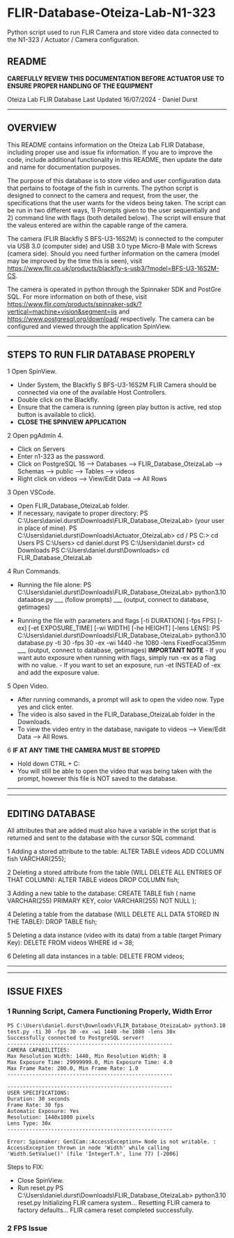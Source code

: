 # FLIR-Database-Oteiza-Lab-N1-323
Python script used to run FLIR Camera and store video data connected to the N1-323 / Actuator / Camera configuration.

## README
**CAREFULLY REVIEW THIS DOCUMENTATION BEFORE ACTUATOR USE TO ENSURE PROPER HANDLING OF THE EQUIPMENT**

Oteiza Lab FLIR Database
Last Updated 16/07/2024 - Daniel Durst

---------------------------------------------

## OVERVIEW

This README contains information on the Oteiza Lab FLIR Database, including proper use and issue fix information. If you are to improve the code, include additional functionality in this README, then update the date and name for documentation purposes.

The purpose of this database is to store video and user configuration data that pertains to footage of the fish in currents.
The python script is designed to connect to the camera and request, from the user, the specifications that the user wants for the videos being taken. The script can be run in two different ways, 1) Prompts given to the user sequentially and 2) command line with flags (both detailed below). The script will ensure that the valeus entered are within the capable range of the camera.

The camera (FLIR Blackfly S BFS-U3-16S2M) is connected to the computer via USB 3.0 (computer side) and USB 3.0 type Micro-B Male with Screws (camera side). Should you need further information on the camera (model may be improved by the time this is seen), visit https://www.flir.co.uk/products/blackfly-s-usb3/?model=BFS-U3-16S2M-CS.

The camera is operated in python through the Spinnaker SDK and PostGre SQL. For more information on both of these, visit https://www.flir.com/products/spinnaker-sdk/?vertical=machine+vision&segment=iis and https://www.postgresql.org/download/ respectively. The camera can be configured and viewed through the application SpinView.

---------------------------------------------

## STEPS TO RUN FLIR DATABASE PROPERLY

1 Open SpinView.
- Under System, the Blackfly S BFS-U3-16S2M FLIR Camera should be connected via one of the available Host Controllers.
- Double click on the Blackfly.
- Ensure that the camera is running (green play button is active, red stop button is available to click).
- **CLOSE THE SPINVIEW APPLICATION**

2 Open pgAdmin 4.
- Click on Servers
- Enter n1-323 as the password.
- Click on PostgreSQL 16 --> Databases --> FLIR_Database_OteizaLab --> Schemas --> public --> Tables --> videos
- Right click on videos --> View/Edit Data --> All Rows

3 Open VSCode.
- Open FLIR_Database_OteizaLab folder.
- If necessary, navigate to proper directory: PS C:\Users\daniel.durst\Downloads\FLIR_Database_OteizaLab> (your user in place of mine).
      PS C:\Users\daniel.durst\Downloads\Actuator_OteizaLab> cd /
      PS C:\> cd Users
      PS C:\Users> cd daniel.durst
      PS C:\Users\daniel.durst> cd Downloads
      PS C:\Users\daniel.durst\Downloads> cd FLIR_Database_OteizaLab

4 Run Commands.
- Running the file alone:
      PS C:\Users\daniel.durst\Downloads\FLIR_Database_OteizaLab> python3.10 dataabse.py
      ___ (follow prompts)
      ___ (output, connect to database, getimages)

- Running the file with parameters and flags [-ti DURATION] [-fps FPS] [-ex] [-et EXPOSURE_TIME] [-wi WIDTH] [-he HEIGHT] [-lens LENS]:
      PS C:\Users\daniel.durst\Downloads\FLIR_Database_OteizaLab> python3.10 database.py -ti 30 -fps 30 -ex -wi 1440 -he 1080 -lens FixedFocal35mm
      ___ (output, connect to database, getimages)
      **IMPORTANT NOTE**
        - If you want auto exposure when running with flags, simply run -ex as a flag with no value.
        - If you want to set an exposure, run -et INSTEAD of -ex and add the exposure value.

5 Open Video.
- After running commands, a prompt will ask to open the video now. Type yes and click enter.
- The video is also saved in the FLIR_Database_OteizaLab folder in the Downloads.
- To view the video entry in the database, navigate to videos --> View/Edit Data --> All Rows.

6 **IF AT ANY TIME THE CAMERA MUST BE STOPPED**
- Hold down CTRL + C:
- You will still be able to open the video that was being taken with the prompt, however this file is NOT saved to the database.

  
---------------------------------------------

---------------------------------------------

## EDITING DATABASE
All attributes that are added must also have a variable in the script that is returned and sent to the database with the cursor SQL command.

1 Adding a stored attribute to the table:
  ALTER TABLE videos
  ADD COLUMN fish VARCHAR(255);

2 Deleting a stored attribute from the table (WILL DELETE ALL ENTRIES OF THAT COLUMN):
  ALTER TABLE videos
  DROP COLUMN fish;

3 Adding a new table to the database:
  CREATE TABLE fish (
	name VARCHAR(255) PRIMARY KEY,
	color VARCHAR(255) NOT NULL
);

4 Deleting a table from the database (WILL DELETE ALL DATA STORED IN THE TABLE):
  DROP TABLE fish;

5 Deleting a data instance (video with its data) from a table (target Primary Key):
  DELETE FROM videos
  WHERE id = 38;

6 Deleting all data instances in a table:
  DELETE FROM videos;

---------------------------------------------

---------------------------------------------

## ISSUE FIXES

### 1 Running Script, Camera Functioning Properly, Width Error
    PS C:\Users\daniel.durst\Downloads\FLIR_Database_OteizaLab> python3.10 test.py -ti 30 -fps 30 -ex -wi 1440 -he 1080 -lens 30x
    Successfully connected to PostgreSQL server!
    -----------------------------------------------------
    CAMERA CAPABILITIES:
    Max Resolution Width: 1440, Min Resolution Width: 8
    Max Exposure Time: 29999999.0, Min Exposure Time: 4.0
    Max Frame Rate: 200.0, Min Frame Rate: 1.0
    -----------------------------------------------------
    
    -----------------------------------------------------
    USER SPECIFICATIONS:
    Duration: 30 seconds
    Frame Rate: 30 fps
    Automatic Exposure: Yes
    Resolution: 1440x1080 pixels
    Lens Type: 30x
    -----------------------------------------------------
    
    Error: Spinnaker: GenICam::AccessException= Node is not writable. : AccessException thrown in node 'Width' while calling 'Width.SetValue()' (file 'IntegerT.h', line 77) [-2006]

Steps to FIX:
- Close SpinView.
- Run reset.py
    PS C:\Users\daniel.durst\Downloads\FLIR_Database_OteizaLab> python3.10 reset.py
    Initializing FLIR camera system...
    Resetting FLIR camera to factory defaults...
    FLIR camera reset completed successfully.

### 2 FPS Issue
